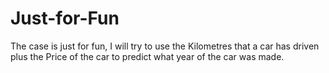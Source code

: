# Just-for-Fun
The case is just for fun, I will try to use the Kilometres that a car has driven plus the Price of the car to predict what year of the car was made.

